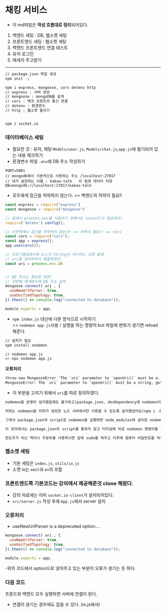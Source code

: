 # 채킹 서비스
- 이 md파일은 <strong>작성 흐름대로 정리</strong>되어있다.

1. 백엔드 세팅 : DB, 웹소켓 세팅
2. 프론트엔드 세팅 : 웹소켓 세팅
3. 백엔드 프론트엔드 연결 테스트
4. 유저 로그인
5. 메세지 주고받기


---
```bash
// package.json 파일 생성
npm init -y

npm i express, mongoose, cors detenv http
// express : 서버 생성
// mongoose : mongoDB를 쉽게 
// cors : 백과 프론트의 통신 연결
// dotenv : 환경변수
// http : 웹소켓 올리기


npm i socket.io
```

### 데이터베이스 세팅
- 필요한 것 : 유저, 채팅
```Models/user.js```, ```Models/chat.js```,```app.js```에 필기되어 있는 내용 체크하기
- 환경변수 파일 ```.env```에 DB 주소 작성하기
```env
PORT=5001
// mongodb에서 기본적으로 사용하는 주소 /localhost:27017
// 내가 설정하는 이름 : kakao-talk   이 밑에 데이터 저장
DB=mongodb://localhost:27017/kakao-talk
```

- 모두에게 접근을 허락하지 않는다. => 백앤드의 허락이 필요!!
```js
const express = require("express")
const mongoose = require("mongoose")

// 밑에서 process.env를 사용하기 위해서는 install이 필요하다!
require('dotenv').config();

// 아무에게나 접근을 허락하지 않는다! => 허락이 필요!! == cors
const cors = require("cors");
const app = express();
app.use(cors());

// 프로그램실행시에 uri가 String이 아니라는 오류 발생
// uri를 정의하여서 해결하였다.
const uri = process.env.DB


// DB 주소는 중요한 부분!
// 첫번째 매개변수에 DB 주소 입력
mongoose.connect( uri , {
  useNewUrlParser: true,
  useUnifiedTopology: true,
}).then(() => console.log("connected to database"));

module.exports = app;
```
- ```npm index.js``` 대신에 다른 방식으로 시작하기<br>
=> ```nodemon app.js```사용 / 실행을 하는 명령어 but 파일에 변화가 생기면 reload 해준다.
```bash
// 설치가 필요
npm install nodemon

// nodemon app.js
=> npx nodemon app.js
```
<strong>오류처리</strong> <br>
```txt
throw new MongooseError 'The `uri` parameter to `openUri()` must be a...
MongooseError: The `uri` parameter to `openUri()` must be a string, got "undefined". Make sure the first parameter to `mongoose.connect()` or `mongoose.createConnection()` is a string.
```
- 이 부분을 고치기 위해서 ```uri```를 따로 정의하였다.
```md
nodemon을 분명히 설치했음에도 불구하고(package.json, devDependency에 nodemon이 있고 npm run dev할 때 실행이 잘 되지요) nodemon이라는 명령어를 찾을 수 없다는 오류인데요(command not found: nodemon).

저희는 nodemon을 저희가 생성한 노드 서버에서만 사용할 수 있도록 설치했었어요(npm i -D nodemon).

그래서 package.json의 script로 nodemon을 실행하면 node_modules에 설치된 nodemon을 가져다가 사용하게 되서 이 때는 문제가 없었어요.

이 강의에서는 package.json의 script를 통하지 않고 터미널에 바로 nodemon 명령어를 사용하게 된 경우인데요. 이 때는 컴퓨터가 nodemon이 뭔지 알 수 없어요. 그래서 위와 같은 오류가 떴었는데요. 모듈을 설치 할 때 -g를 추가(npm i -g nodemon)해주시면 글로벌하게 설치가 되요. 그러면 nodemon을 어디서든지 터미널에서 사용할 수 있게 되요(package.json에는 추가가 안되요. 이미 추가되어 있었으면 그대로 있구요)

윈도우가 아닌 맥이나 우분투를 사용하시면 앞에 sudo를 쳐주고 이후에 컴퓨터 비밀번호를 쳐줘야 하는 이유는 관리자 권한이 필요하기 때문이에요.
```

### 웹소켓 세팅
- 기본 세팅은 ```index.js```, ```utils/io.js```
- 소켓 io는 ```emit```과 ```on```의 조합


### 프론트엔드쪽 기본코드는 강의에서 제공해준것 clone 해왔다.
- 강의 자료에는 이미 ```socket.io-client```가 설치되어있다.
- ```src/server.js```  작성 후에 ```App.js```에서 server 설치

### 오류처리
- useNewUrlParser is a deprecated option....
```js
mongoose.connect( uri , {
  useNewUrlParser: true,
  useUnifiedTopology: true,
}).then(() => console.log("connected to database"));

module.exports = app;
```
-위의 코드에서 option으로 넣어주고 있는 부분이 오류가 생기는 듯 하다.

### 다음 코드
프론드와 백엔드 모두 실행하면 서버에 연결이 된다.

- 연결이 끊기는 경우에도 잡을 수 있다. (io.js에서)